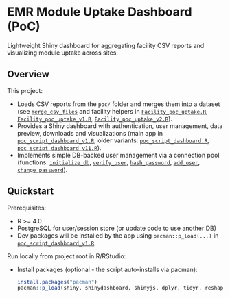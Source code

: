 # EMR Module Uptake Dashboard (PoC)

Lightweight Shiny dashboard for aggregating facility CSV reports and visualizing module uptake across sites.

## Overview

This project:
- Loads CSV reports from the `poc/` folder and merges them into a dataset (see [`merge_csv_files`](poc_script_dashboard_v1.R) and facility helpers in [`Facility_poc_uptake.R`](Facility_poc_uptake.R), [`Facility_poc_uptake_v1.R`](Facility_poc_uptake_v1.R), [`Facility_poc_uptake_v2.R`](Facility_poc_uptake_v2.R)).
- Provides a Shiny dashboard with authentication, user management, data preview, downloads and visualizations (main app in [`poc_script_dashboard_v1.R`](poc_script_dashboard_v1.R); older variants: [`poc_script_dashboard.R`](poc_script_dashboard.R), [`poc_script_dashboard_v11.R`](poc_script_dashboard_v11.R)).
- Implements simple DB-backed user management via a connection pool (functions: [`initialize_db`](poc_script_dashboard_v1.R), [`verify_user`](poc_script_dashboard_v1.R), [`hash_password`](poc_script_dashboard_v1.R), [`add_user`](poc_script_dashboard_v1.R), [`change_password`](poc_script_dashboard_v1.R)).

## Quickstart

Prerequisites:
- R >= 4.0
- PostgreSQL for user/session store (or update code to use another DB)
- Dev packages will be installed by the app using `pacman::p_load(...)` in [`poc_script_dashboard_v1.R`](poc_script_dashboard_v1.R).

Run locally from project root in R/RStudio:
- Install packages (optional - the script auto-installs via pacman):
  ```r
  install.packages("pacman")
  pacman::p_load(shiny, shinydashboard, shinyjs, dplyr, tidyr, reshape2, plotly, DT, tools, pool, DBI, RPostgres, digest)
